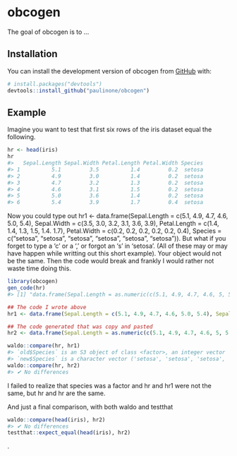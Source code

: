 
<!-- README.md is generated from README.Rmd. Please edit that file -->

# obcogen

<!-- badges: start -->
<!-- badges: end -->

The goal of obcogen is to …

## Installation

You can install the development version of obcogen from
[GitHub](https://github.com/) with:

``` r
# install.packages("devtools")
devtools::install_github("paulinone/obcogen")
```

## Example

Imagine you want to test that first six rows of the iris dataset equal
the following.

``` r
hr <- head(iris)
hr
#>   Sepal.Length Sepal.Width Petal.Length Petal.Width Species
#> 1          5.1         3.5          1.4         0.2  setosa
#> 2          4.9         3.0          1.4         0.2  setosa
#> 3          4.7         3.2          1.3         0.2  setosa
#> 4          4.6         3.1          1.5         0.2  setosa
#> 5          5.0         3.6          1.4         0.2  setosa
#> 6          5.4         3.9          1.7         0.4  setosa
```

Now you could type out hr1 \<- data.frame(Sepal.Length = c(5.1, 4.9,
4.7, 4.6, 5.0, 5.4), Sepal.Width = c(3.5, 3.0, 3.2, 3.1, 3.6, 3.9),
Petal.Length = c(1.4, 1.4, 1.3, 1.5, 1.4. 1.7), Petal.Width = c(0.2,
0.2, 0.2, 0.2, 0.2, 0.4), Species = c(“setosa”, “setosa”, “setosa”,
“setosa”, “setosa”, “setosa”)). But what if you forget to type a ‘c’ or
a ‘,’ or forgot an ‘s’ in ‘setosa’. (All of these may or may have happen
while writting out this short example). Your object would not be the
same. Then the code would break and frankly I would rather not waste
time doing this.

``` r
library(obcogen)
gen_code(hr)
#> [1] "data.frame(Sepal.Length = as.numeric(c(5.1, 4.9, 4.7, 4.6, 5, 5.4)), Sepal.Width = as.numeric(c(3.5, 3, 3.2, 3.1, 3.6, 3.9)), Petal.Length = as.numeric(c(1.4, 1.4, 1.3, 1.5, 1.4, 1.7)), Petal.Width = as.numeric(c(0.2, 0.2, 0.2, 0.2, 0.2, 0.4)), Species = factor(c('setosa', 'setosa', 'setosa', 'setosa', 'setosa', 'setosa'), levels = c('setosa', 'versicolor', 'virginica')))"
```

``` r
## The code I wrote above
hr1 <- data.frame(Sepal.Length = c(5.1, 4.9, 4.7, 4.6, 5.0, 5.4), Sepal.Width = c(3.5, 3.0, 3.2, 3.1, 3.6, 3.9), Petal.Length = c(1.4, 1.4, 1.3, 1.5, 1.4, 1.7), Petal.Width = c(0.2, 0.2, 0.2, 0.2, 0.2, 0.4), Species = c("setosa", "setosa", "setosa", "setosa", "setosa", "setosa"))

## The code generated that was copy and pasted
hr2 <- data.frame(Sepal.Length = as.numeric(c(5.1, 4.9, 4.7, 4.6, 5, 5.4)), Sepal.Width = as.numeric(c(3.5, 3, 3.2, 3.1, 3.6, 3.9)), Petal.Length = as.numeric(c(1.4, 1.4, 1.3, 1.5, 1.4, 1.7)), Petal.Width = as.numeric(c(0.2, 0.2, 0.2, 0.2, 0.2, 0.4)), Species = factor(c('setosa', 'setosa', 'setosa', 'setosa', 'setosa', 'setosa'), levels = c('setosa', 'versicolor', 'virginica')))

waldo::compare(hr, hr1)
#> `old$Species` is an S3 object of class <factor>, an integer vector
#> `new$Species` is a character vector ('setosa', 'setosa', 'setosa', 'setosa', 'setosa', ...)
waldo::compare(hr, hr2)
#> ✔ No differences
```

I failed to realize that species was a factor and hr and hr1 were not
the same, but hr and hr are the same.

And just a final comparison, with both waldo and testthat

``` r
waldo::compare(head(iris), hr2)
#> ✔ No differences
testthat::expect_equal(head(iris), hr2)
```

.
